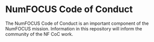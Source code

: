 # NumFOCUS Code of Conduct
The NumFOCUS Code of Conduct is an important component of the NumFOCUS mission.  Information in this repository will inform the community of the NF CoC work.
